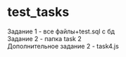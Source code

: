 # test_tasks

Задание 1 - все файлы+test.sql с бд <br>
Задание 2 - папка task 2 <br>
Дополнительное задание 2 - task4.js
